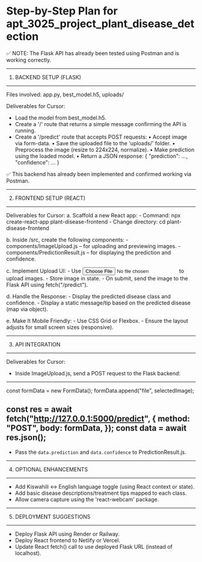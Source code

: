 Step-by-Step Plan for apt_3025_project_plant_disease_detection
=============================================================

✅ NOTE: The Flask API has already been tested using Postman and is working correctly.

-------------------------------------------------------------
1. BACKEND SETUP (FLASK)
-------------------------------------------------------------
Files involved: app.py, best_model.h5, uploads/

Deliverables for Cursor:
- Load the model from best_model.h5.
- Create a '/' route that returns a simple message confirming the API is running.
- Create a '/predict' route that accepts POST requests:
    • Accept image via form-data.
    • Save the uploaded file to the 'uploads/' folder.
    • Preprocess the image (resize to 224x224, normalize).
    • Make prediction using the loaded model.
    • Return a JSON response: { "prediction": ..., "confidence": ... }

✅ This backend has already been implemented and confirmed working via Postman.

-------------------------------------------------------------
2. FRONTEND SETUP (REACT)
-------------------------------------------------------------
Deliverables for Cursor:
a. Scaffold a new React app:
    - Command: npx create-react-app plant-disease-frontend
    - Change directory: cd plant-disease-frontend

b. Inside /src, create the following components:
    - components/ImageUpload.js – for uploading and previewing images.
    - components/PredictionResult.js – for displaying the prediction and confidence.

c. Implement Upload UI:
    - Use <input type="file" /> to upload images.
    - Store image in state.
    - On submit, send the image to the Flask API using fetch("/predict").

d. Handle the Response:
    - Display the predicted disease class and confidence.
    - Display a static message/tip based on the predicted disease (map via object).

e. Make It Mobile Friendly:
    - Use CSS Grid or Flexbox.
    - Ensure the layout adjusts for small screen sizes (responsive).

-------------------------------------------------------------
3. API INTEGRATION
-------------------------------------------------------------
Deliverables for Cursor:
- Inside ImageUpload.js, send a POST request to the Flask backend:
-------------------------------------------------------------
const formData = new FormData();
formData.append("file", selectedImage);

const res = await fetch("http://127.0.0.1:5000/predict", {
  method: "POST",
  body: formData,
});
const data = await res.json();
-------------------------------------------------------------
- Pass the `data.prediction` and `data.confidence` to PredictionResult.js.

-------------------------------------------------------------
4. OPTIONAL ENHANCEMENTS
-------------------------------------------------------------
- Add Kiswahili ↔ English language toggle (using React context or state).
- Add basic disease descriptions/treatment tips mapped to each class.
- Allow camera capture using the 'react-webcam' package.

-------------------------------------------------------------
5. DEPLOYMENT SUGGESTIONS
-------------------------------------------------------------
- Deploy Flask API using Render or Railway.
- Deploy React frontend to Netlify or Vercel.
- Update React fetch() call to use deployed Flask URL (instead of localhost).
